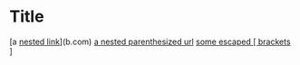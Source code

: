 # Title

[a [nested link](a.com)](b.com)
[a nested parenthesized url](a.com(()))
[some escaped \[ brackets \]](example.com)